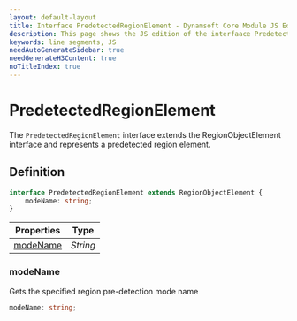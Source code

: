 ```yaml
---
layout: default-layout
title: Interface PredetectedRegionElement - Dynamsoft Core Module JS Edition API Reference
description: This page shows the JS edition of the interfaace PredetectedRegionElement in Dynamsoft Core Module.
keywords: line segments, JS
needAutoGenerateSidebar: true
needGenerateH3Content: true
noTitleIndex: true
---
```


# PredetectedRegionElement

The `PredetectedRegionElement` interface extends the RegionObjectElement interface and represents a predetected region element.

## Definition

```typescript
interface PredetectedRegionElement extends RegionObjectElement {
    modeName: string;
}
```

| Properties               | Type |
|----------------------|-------------|
| [modeName](#modename) | *String* |

### modeName

Gets the specified region pre-detection mode name

```typescript
modeName: string;
```